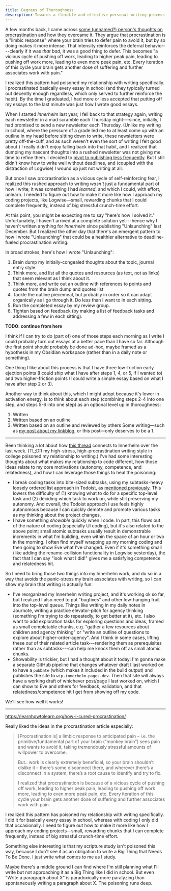 ```yaml
---
title: Degrees of Thoroughness
description: Towards a flexible and effective personal writing process
---
```

A few months back, I came across [some (unnamed?) person's thoughts on procrastination](https://learnhowtolearn.org/how-i-cured-procrastination/) and how they overcame it. They argue that procrastination is a "limbic response" where your brain tries to defer pain to avoid it, but by so doing makes it more intense. That intensity reinforces the deferral behavior---clearly if it was _that bad_, it was a good thing to defer. This becomes "a vicious cycle of pushing off work, leading to higher peak pain, leading to pushing off work more, leading to even more peak pain, etc. Every iteration of this cycle your brain gets another dose of suffering and further associates work with pain."

I realized this pattern had poisoned my relationship with writing specifically. I procrastinated basically every essay in school (and they typically turned out decently enough regardless, which only served to further reinforce the habit). By the time I graduated, I had more or less accepted that putting off my essays to the last minute was just how I wrote good essays.

When I started _Innerhelm_ last year, I fell back to that strategy again, writing each newsletter in a mad scramble each Thursday night---since, initially, I had promised to send a new newsletter each Thursday. (Unlike my writing in school, where the pressure of a grade led me to at least come up with an outline in my head before sitting down to write, these newsletters were pretty off-the-cuff, and as such weren't even the sort of writing I felt good about.) I really didn't enjoy falling back into that habit, and I realized that dumping my nascent thoughts into a rushed newsletter was not giving me time to refine them. I decided to [pivot to publishing less frequently](https://innerhelm.com/newsletters/a-change-in-cadence/). But I still didn't know how to write well without deadlines, and (coupled with the distraction of Logwise) I wound up just not writing at all.

But once I saw procrastination as a vicious cycle of self-reinforcing fear, I realized this rushed approach to writing _wasn't_ just a fundamental part of how I write; it was something I had *learned*, and which I could, with effort, unlearn. I needed to figure out how to make it more like how I approach my coding projects, like Logwise—small, rewarding chunks that I could complete frequently, instead of big stressful crunch-time effort.

At this point, you might be expecting me to say "here's how I solved it." Unfortunately, I haven't arrived at a complete solution yet---hence why I haven't written anything for _Innerhelm_ since publishing "Unlaunching" last December. But I realized the other day that there's an emergent pattern to how I wrote "Unlaunching" that could be a healthier alternative to deadline-fueled procrastination writing.

In broad strokes, here's how I wrote "Unlaunching":

1. Brain dump my initially-congealed thoughts about the topic, journal entry style. 
2. Think more, and list all the quotes and resources (as text, not as links) that seem relevant as I think about it.
3. Think more, and write out an outline with references to points and quotes from the brain dump and quotes list
4. Tackle the outline piecemeal, but probably in order so it can adapt organically as I go through it. Do less than I want to in each sitting.
5. Run the completed essay by my review group.
6. Tighten based on feedback (by making a list of feedback tasks and addressing a few in each sitting).

**TODO: continue from here**

I think if I can try to do (part of) one of those steps each morning as I write I could probably turn out essays at a better pace than I have so far. Although the first point should probably be done ad-hoc, maybe framed as a hypothesis in my Obsidian workspace (rather than in a daily note or something).

One thing I like about this process is that I have three low-friction early ejection points (I could ship what I have after steps 1, 4, or 5, if I wanted to) and two higher-friction points (I could write a simple essay based on what I have after step 2 or 3).

Another way to think about this, which I might adopt because it's lower in activation energy, is to think about each step (combining steps 2-4 into one step, and steps 5-6 into one step) as an optional level up in thoroughness:
1. Written
2. Written based on an outline
3. Written based on an outline and reviewed by others
Some writing—such as [my post about my linkblog](/posts/linkblog), or this post—only deserves to be a 1.

---

Been thinking a lot about how [this thread](https://chat.mercerfamily.page/mercer-family/pl/w91gonurr7dg8ezagscs6sne8r) connects to Innerhelm over the last week. (TL;DR my high-stress, high-procrastination writing style in college poisoned my relationship to writing.) I've had some interesting thoughts about what makes my relationship to code different, how those ideas relate to my core motivations (autonomy, competence, and relatedness), and how I can leverage those things to heal the poisoning:
* I break coding tasks into bite-sized subtasks, using my subtasks-heavy loosely ordered list approach in Todoist, as [mentioned previously](https://chat.mercerfamily.page/mercer-family/pl/7os4tsuh67nd7rqzsaddbmte4w). This lowers the difficulty of (1) knowing what to do for a specific top-level task and (2) deciding which task to work on, while still preserving my autonomy. And overall, the Todoist approach I use feels highly autonomous because I can quickly demote and promote various tasks as my thinking about the project changes.
* I have something _showable_ quickly when I code. In part, this flows out of the nature of coding (especially UI coding), but it's also related to the above point; small atomic subtasks usually result in demonstrable increments in what I'm building, even within the space of an hour or two in the morning. I often find myself wrapping up my morning coding and then going to show Eve what I've changed. Even if it's something small (like adding the rename-collision functionality in Logwise yesterday), the fact that I can say "look what I did!" gives me a satisfying competence and relatedness hit.

So I need to bring those two things into my Innerhelm work, and do so in a way that avoids the panic-stress my brain associates with writing, so I can show my brain that writing is actually fun:
* I've reorganized my Innerhelm writing project, and it's working ok so far, but I realized I also need to put "bugfixes" and other low-hanging fruit into the top-level queue. Things like writing in my daily notes in Journote, writing a practice elevator-pitch for agency thinking (something I'm trying to do repeatedly, to get better at it), etc. I also want to add exploration tasks for exploring questions and ideas, framed as small completable chunks, e.g. "gather a few resources about children and agency thinking" or "write an outline of questions to explore about higher-order-agency". And I think in some cases, lifting these _out_ of their related article task---rendering them as prerequisites rather than as subtasks---can help me knock them off as small atomic chunks.
* Showability is trickier, but I had a thought about it today: I'm gonna make a separate GitHub pipeline that changes whatever draft I last worked on to have a `pubDate` (which makes it included in the build output) and publishes the site to `wip.innerhelm.pages.dev`. Then that site will always have a working draft of whichever post/page I last worked on, which I can show to Eve and others for feedback, validation, and that relatedness/competence hit I get from showing off my code.

We'll see how well it works!

---

https://learnhowtolearn.org/how-i-cured-procrastination/

Really liked the ideas in the procrastination article especially: 

> [Procrastination is] a limbic response to anticipated pain – i.e. the primitive/fundamental part of your brain (“monkey brain”) sees pain and wants to avoid it, taking tremendously stressful amounts of willpower to overcome.
> 
> But.. work is clearly extremely beneficial, so your brain shouldn’t dislike it – there’s some disconnect there, and wherever there’s a disconnect in a system, there’s a root cause to identify and try to fix.
> 
> I realized that procrastination is because of a vicious cycle of pushing off work, leading to higher peak pain, leading to pushing off work more, leading to even more peak pain, etc. Every iteration of this cycle your brain gets another dose of suffering and further associates work with pain.

I realized this pattern has poisoned my relationship with writing specifically. I did it for basically every essay in school, whereas with coding I only did that occasionally. I need to figure out how to make it more like how I approach my coding projects—small, rewarding chunks that I can complete frequently, instead of big stressful crunch-time effort.

Something else interesting is that my scripture study isn't poisoned this way, because I don't see it as an obligation to write a Big Thing that Needs To Be Done. I just write what comes to me as I study.

Maybe there's a middle ground I can find where I'm still planning what I'll write but not approaching it as a Big Thing like I did in school. But even "Write a paragraph about X" is paradoxically more paralyzing than spontaneously writing a paragraph about X. The poisoning runs deep.